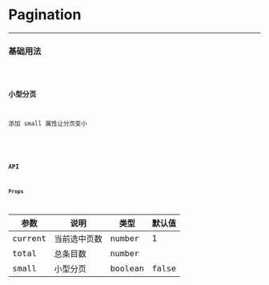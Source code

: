 # Pagination

---

### 基础用法

<code hideActions='["CSB","EXTERNAL"]' src="./basic.tsx" />

### 小型分页

添加 small 属性让分页变小
<code hideActions='["CSB","EXTERNAL"]' src="./small.tsx" />

<br/>

### API

#### Props

| 参数    | 说明         | 类型    | 默认值 |
| ------- | ------------ | ------- | ------ |
| current | 当前选中页数 | number  | 1      |
| total   | 总条目数     | number  |        |
| small   | 小型分页     | boolean | false  |
